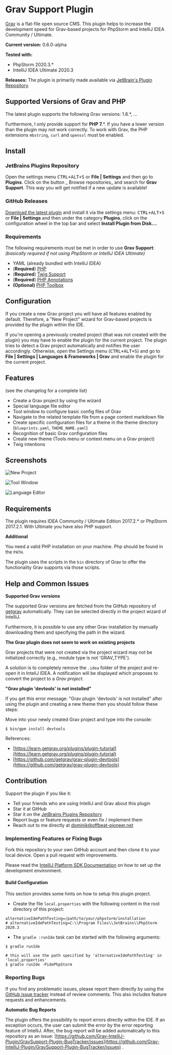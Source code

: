 # Grav Support Plugin

[Grav](https://getgrav.org/) is a flat-file open source CMS.
This plugin helps to increase the development speed for Grav-based projects for PhpStorm and IntelliJ IDEA Community / Ultimate.

**Current version:** 0.6.0-alpha

**Tested with:**

* PhpStorm 2020.3.*
* IntelliJ IDEA Ultimate 2020.3

**Releases:** 
The plugin is primarily made available via [JetBrain's Plugin Repository](https://plugins.jetbrains.com/plugin/9971-grav-support).

## Supported Versions of Grav and PHP

The latest plugin supports the following Grav versions: 1.6.*, ...

Furthermore, I only provide support for **PHP 7.***. 
If you have a lower version than the plugin may not work correctly. 
To work with Grav, the PHP extensions `mbstring`, `curl` and `openssl` must be enabled.

## Install

### JetBrains Plugins Repository

Open the settings menu <kbd>CTRL+ALT+S</kbd> or **File | Settings** and then go to **Plugins**. Click on the button _
Browse repositories_ and search for
**Grav Support**. This way you will get notified if a new update is available!

### GitHub Releases

[Download the latest plugin](https://github.com/PioBeat/GravSupport/releases) and install it via the settings
menu: <kbd>CTRL+ALT+S</kbd> or **File | Settings**
and then under the category **Plugins**, click on the configuration wheel in the top bar and select **Install Plugin
from Disk...**.

### Requirements

The following requirements must be met in order to use **Grav Support**:
_(basically required if not using PhpStorm or IntelliJ IDEA Ultimate)_

- YAML (already bundled with IntelliJ IDEA)
- (**Required**) [PHP](https://plugins.jetbrains.com/plugin/6610-php)
- (**Required**) [Twig Support](https://plugins.jetbrains.com/plugin/7303-twig-support)
- (**Required**) [PHP Annotations](https://plugins.jetbrains.com/plugin/7320-php-annotations)
- **(Optional)** [PHP Toolbox](https://plugins.jetbrains.com/plugin/8133-php-toolbox)

## Configuration

If you create a new Grav project you will have all features enabled by default. 
Therefore, a "New Project" wizard for Grav-based projects is provided by the plugin within the IDE.

If you're opening a previously created project (that was not created with the plugin) you may have to enable the plugin for the current project. 
The plugin tries to detect a Grav project automatically and notifies the user accordingly. 
Otherwise, open the Settings menu (<kbd>CTRL+ALT+S</kbd>) and go to **File | Settings | Languages & Frameworks | Grav** and enable the plugin for the current
project.

## Features

(see the changelog for a complete list)

<ul>
    <li>Create a Grav project by using the wizard</li>
    <li>Special language file editor</li>
    <li>Tool window to configure basic config files of Grav</li>
    <li>Navigate to the related template file from a page content markdown file</li>
    <li>Create specific configuration files for a theme in the theme directory
        (<code>blueprints.yaml</code>, <code>THEME_NAME.yaml</code>)</li>
    <li>Recognition of basic Grav configuration files</li>
    <li>Create new theme (Tools menu or context menu on a Grav project)</li>
    <li>Twig intentions</li>
</ul>

## Screenshots

![New Project](.README_images/newproject.png)

![Tool Window](.README_images/toolwindow.png)

![Language Editor](.README_images/languageeditor.png)

## Requirements

The plugin requires IDEA Community / Ultimate Edition 2017.2.* or PhpStorm 2017.2.1. With Ultimate you have also PHP
support.

**Additional**

You need a valid PHP installation on your machine. Php should be found in the ``PATH``.

The plugin uses the scripts in the ``bin`` directory of Grav to offer the functionality Grav supports via those scripts.

## Help and Common Issues

**Supported Grav versions**

The supported Grav versions are fetched from the GitHub repository of [getgrav](https://github.com/getgrav/grav)
automatically. They can be selected directly in the project wizard of IntelliJ.

Furthermore, it is possible to use any other Grav installation by manually downloading them and specifying the path in
the wizard.

**The Grav plugin does not seem to work on existing projects**

Grav projects that were not created via the project wizard may not be initialized correctly (e.g., module type  is not 'GRAV_TYPE').

A solution is to completely remove the `.idea` folder of the project and re-open it in InteliJ IDEA.
A notification will be displayed which proposes to convert the project to a <i>Grav project</i>.

**"Grav plugin 'devtools' is not installed"**

If you get this error message: "Grav plugin 'devtools' is not installed"
after using the plugin and creating a new theme then you should follow these steps:

Move into your newly created Grav project and type into the console:

```
$ bin/gpm install devtools
```

References:

* [https://learn.getgrav.org/plugins/plugin-tutorial](https://learn.getgrav.org/plugins/plugin-tutorial)
* [https://github.com/getgrav/grav-plugin-devtools](https://github.com/getgrav/grav-plugin-devtools)

## Contribution

Support the plugin if you like it:

- Tell your friends who are using IntelliJ and Grav about this plugin
- Star it at GitHub
- Star it on the [JetBrains Plugins Repository](https://plugins.jetbrains.com/plugin/9971-grav-support)
- Report bugs or feature requests or even fix / implement them
- Reach out to me directly at dominik@offbeat-pioneer.net

### Implementing Features or Fixing Bugs

Fork this repository to your own GitHub account and then clone it to your local device. Open a pull request with
improvements.

Please read
the [IntelliJ Platform SDK Documentation](http://www.jetbrains.org/intellij/sdk/docs/basics/getting_started/setting_up_environment.html)
on how to set up the development environment.

#### Build Configuration

This section provides some hints on how to setup this plugin project.

- Create the file `local.properties` with the following content in the root directory of this project:

```properties
alternativeIdePathTesting=/path/to/your/phpstorm/installation
# alternativeIdePathTesting=C:\\Program Files\\JetBrains\\PhpStorm 2020.3
```

- The `gradle :runIde` task can be started with the following arguments:

```shell
$ gradle runIde

# this will use the path specified by 'alternativeIdePathTesting' in 'local.properties' 
$ gradle runIde -PidePhpStorm 
```

### Reporting Bugs

If you find any problematic issues, please report them directly by using
the [GitHub issue tracker](https://github.com/PioBeat/GravSupport/issues) instead of review comments. This also includes
feature requests and enhancements.

**Automatic Bug Reports**

The plugin offers the possibility to report errors directly within the IDE. If an exception occurs, the user can submit
the error by the error reporting feature of IntelliJ. After, the bug report will be added automatically to this
repository as an
issue: [https://github.com/Grav-IntelliJ-Plugin/GravSupport-Plugin-BugTracker/issues](https://github.com/Grav-IntelliJ-Plugin/GravSupport-Plugin-BugTracker/issues)
.


